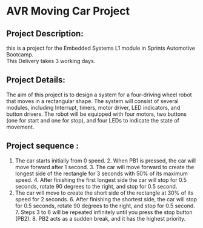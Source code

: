 # AVR Moving Car Project
## Project Description:
this is a project for the Embedded Systems L1 module in Sprints Automotive Bootcamp.<br />
This Delivery takes 3 working days.<br />
## Project Details:
The aim of this project is to design a system for a four-driving wheel robot that moves in a rectangular shape. The system will consist of several modules, including Interrupt, timers, motor driver, LED indicators, and button drivers. The robot will be equipped with four motors, two buttons (one for start and one for stop), and four LEDs to indicate the state of movement.<br />
## Project sequence :
1. The car starts initially from 0 speed.  2. When PB1 is pressed, the car will move forward after 1 second.   3. The car will move forward to create the longest side of the rectangle for 3 seconds with 50% of its maximum speed.   4. After finishing the first longest side the car will stop for 0.5 seconds, rotate 90 degrees to the right, and stop for 0.5 second.  
5. The car will move to create the short side of the rectangle at 30% of its speed for 2 seconds.   6. After finishing the shortest side, the car will stop for 0.5 seconds, rotate 90 degrees to the right, and stop for 0.5 second.   7. Steps 3 to 6 will be repeated infinitely until you press the stop button (PB2).   8. PB2 acts as a sudden break, and it has the highest priority.
